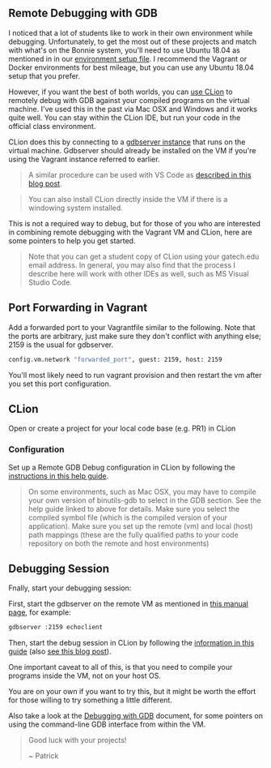 ## Remote Debugging with GDB

I noticed that a lot of students like to work in their own environment while debugging. Unfortunately, to get the most out of these projects and match with what's on the Bonnie system, you'll need to use Ubuntu 18.04 as mentioned in in our [environment setup file](environment.md). I recommend the Vagrant or Docker environments for best mileage, but you can use any Ubuntu 18.04 setup that you prefer.

However, if you want the best of both worlds, you can [use CLion](https://www.jetbrains.com/clion/) to remotely debug with GDB against your compiled programs on the virtual machine. I've used this in the past via Mac OSX and Windows and it works quite well. You can stay within the CLion IDE, but run your code in the official class environment.

CLion does this by connecting to a [gdbserver instance](https://sourceware.org/gdb/onlinedocs/gdb/Server.html) that runs on the virtual machine. Gdbserver should already be installed on the VM if you're using the Vagrant instance referred to earlier.

> A similar procedure can be used with VS Code as [described in this blog post](https://medium.com/@spe_/debugging-c-c-programs-remotely-using-visual-studio-code-and-gdbserver-559d3434fb78).

> You can also install CLion directly inside the VM if there is a windowing system installed.


This is not a required way to debug, but for those of you who are interested in combining remote debugging with the Vagrant VM and CLion, here are some pointers to help you get started.


> Note that you can get a student copy of CLion using your gatech.edu email address. In general, you may also find that the process I describe here will work with other IDEs as well, such as MS Visual Studio Code.


## Port Forwarding in Vagrant

Add a forwarded port to your Vagrantfile similar to the following. Note that the ports are arbitrary, just make sure they don't conflict with anything else; 2159 is the usual for gdbserver.

```bash
config.vm.network "forwarded_port", guest: 2159, host: 2159
```

You'll most likely need to run vagrant provision and then restart the vm after you set this port configuration.

## CLion

Open or create a project for your local code base (e.g. PR1) in CLion


### Configuration

Set up a Remote GDB Debug configuration in CLion by following the [instructions in this help guide](https://www.jetbrains.com/help/clion/2016.3/remote-debug.html).


> On some environments, such as Mac OSX, you may have to compile your own version of binutils-gdb to select in the GDB section. See the help guide linked to above for details. Make sure you select the compiled symbol file (which is the compiled version of your application). Make sure you set up the remote (vm) and local (host) path mappings (these are the fully qualified paths to your code repository on both the remote and host environments)


## Debugging Session

Fnally, start your debugging session:


First, start the gdbserver on the remote VM as mentioned in [this manual page](https://sourceware.org/gdb/onlinedocs/gdb/Server.html), for example:

```bash
gdbserver :2159 echoclient
```

Then, start the debug session in CLion by following the [information in this guide](https://www.jetbrains.com/help/clion/2016.3/remote-debug.html) (also [see this blog post](https://blog.jetbrains.com/clion/2016/07/clion-2016-2-eap-remote-gdb-debug/)).

One important caveat to all of this, is that you need to compile your programs inside the VM, not on your host OS.

You are on your own if you want to try this, but it might be worth the effort for those willing to try something a little different.

Also take a look at the [Debugging with GDB](gdb-debugging.md) document, for some pointers on using the command-line GDB interface from within the VM.

> Good luck with your projects!
>
> ~ Patrick

